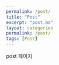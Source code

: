```yaml
---
permalink: /post/
title: "Post"
excerpt: "post.md"
layout: categories
permalink: /post/
tags: [Post]
---
```

post 페이지
